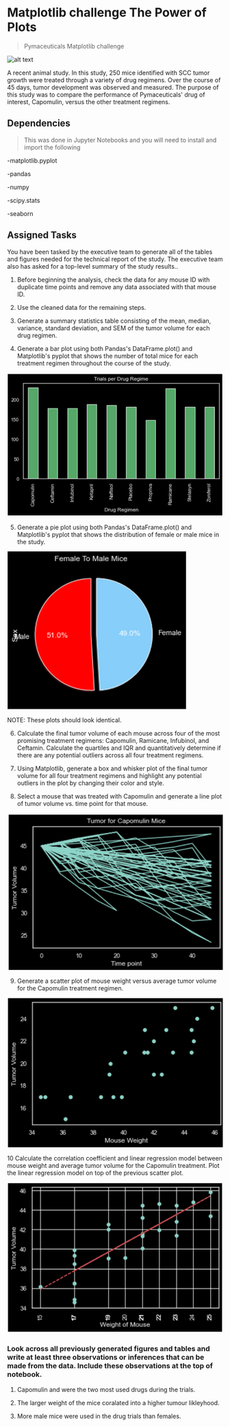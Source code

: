 # **Matplotlib challenge  The Power of Plots**
> Pymaceuticals Matplotlib challenge

![alt text](https://www.qualtrax.com/wp-content/uploads/2018/02/Crime-Lab.jpg)

A recent animal study. In this study, 250 mice identified with SCC tumor growth were treated through a variety of drug regimens. Over the course of 45 days, tumor development was observed and measured. The purpose of this study was to compare the performance of Pymaceuticals' drug of interest, Capomulin, versus the other treatment regimens. 


## Dependencies

>This was done in Jupyter Notebooks and you will need to install and import the following

-matplotlib.pyplot

-pandas 

-numpy 

-scipy.stats

-seaborn 


## Assigned Tasks

You have been tasked by the executive team to generate all of the tables and figures needed for the technical report of the study. The executive team also has asked for a top-level summary of the study results..

1. Before beginning the analysis, check the data for any mouse ID with duplicate time points and remove any data associated with that mouse ID.


2. Use the cleaned data for the remaining steps.


3. Generate a summary statistics table consisting of the mean, median, variance, standard deviation, and SEM of the tumor volume for each drug regimen.


4. Generate a bar plot using both Pandas's DataFrame.plot() and Matplotlib's pyplot that shows  the number of total mice for each treatment regimen throughout the course of the study.


![alt text](https://github.com/benwbarr/Matplotlib_challenge/blob/main/Images/bar%201.PNG?raw=true)



5. Generate a pie plot using both Pandas's DataFrame.plot() and Matplotlib's pyplot that shows the distribution of female or male mice in the study.

![alt text](https://github.com/benwbarr/Matplotlib_challenge/blob/main/Images/pie1.PNG?raw=true)

NOTE: These plots should look identical.



6. Calculate the final tumor volume of each mouse across four of the most promising treatment regimens: Capomulin, Ramicane, Infubinol, and Ceftamin. Calculate the quartiles and IQR and quantitatively determine if there are any potential outliers across all four treatment regimens.


7. Using Matplotlib, generate a box and whisker plot of the final tumor volume for all four treatment regimens and highlight any potential outliers in the plot by changing their color and style.



8. Select a mouse that was treated with Capomulin and generate a line plot of tumor volume vs. time point for that mouse.

![alt text](https://github.com/benwbarr/Matplotlib_challenge/blob/main/Images/scat1.PNG?raw=true)

9. Generate a scatter plot of mouse weight versus average tumor volume for the Capomulin treatment regimen.

![alt text](https://github.com/benwbarr/Matplotlib_challenge/blob/main/Images/scat2.PNG?raw=true)

10 Calculate the correlation coefficient and linear regression model between mouse weight and average tumor volume for the Capomulin treatment. Plot the linear regression model on top of the previous scatter plot.

![alt text](https://github.com/benwbarr/Matplotlib_challenge/blob/main/Images/scat3.PNG?raw=true)

### Look across all previously generated figures and tables and write at least three observations or inferences that can be made from the data. Include these observations at the top of notebook. ###

1. Capomulin and were the two most used drugs during the trials.

2. The larger weight of the mice coralated into a higher tumour likleyhood.

3. More male mice were used in the drug trials than females.






